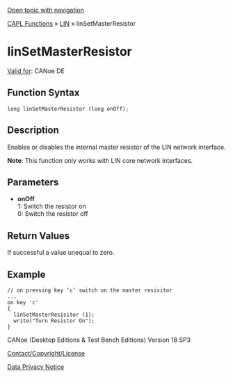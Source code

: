 [Open topic with navigation](../../../../../CANoeDEFamily.htm#Topics/CAPLFunctions/LIN/Functions/CAPLfunctionLINSetMasterResistor.md)

[CAPL Functions](../../CAPLfunctions.md) » [LIN](../CAPLfunctionsLINOverview.md) » linSetMasterResistor

# linSetMasterResistor

[Valid for](../../../Shared/FeatureAvailability.md):  CANoe DE

## Function Syntax

```plaintext
long linSetMasterResistor (long onOff);
```

## Description

Enables or disables the internal master resistor of the LIN network interface.

**Note**: This function only works with LIN core network interfaces.

## Parameters

- **onOff**  
  1: Switch the resistor on  
  0: Switch the resistor off  

## Return Values

If successful a value unequal to zero.

## Example

```plaintext
// on pressing key ‘c’ switch on the master resisitor
...
on key 'c'
{
  linSetMasterResisitor (1);
  write("Turn Resistor On");
}
```

CANoe (Desktop Editions & Test Bench Editions) Version 18 SP3

[Contact/Copyright/License](../../../Shared/ContactCopyrightLicense.md)

[Data Privacy Notice](https://www.vector.com/int/en/company/get-info/privacy-policy/)
